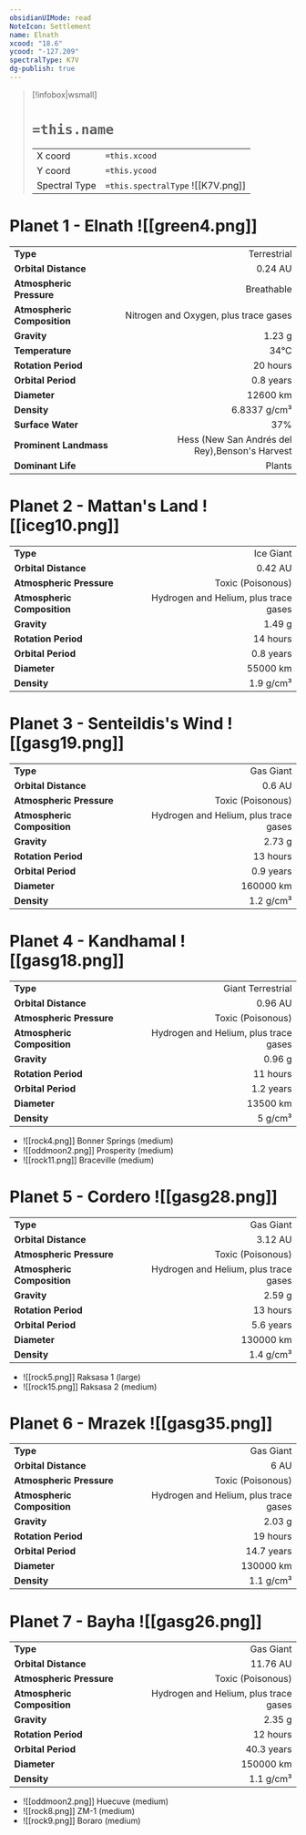 ```yaml
---
obsidianUIMode: read
NoteIcon: Settlement
name: Elnath
xcood: "18.6"
ycood: "-127.209"
spectralType: K7V
dg-publish: true
---
```

> [!infobox|wsmall]
> # `=this.name`
> | | |
> | - | - |
> | X coord | `=this.xcood` |
> | Y coord| `=this.ycood` |
> | Spectral Type | `=this.spectralType` ![[K7V.png]] |

# Planet 1 - Elnath ![[green4.png]]
|                             |                           |
| --------------------------- | -------------------------:|
| **Type**                    |             Terrestrial |
| **Orbital Distance**        |   0.24 AU |
| **Atmospheric Pressure**    |       Breathable |
| **Atmospheric Composition** |      Nitrogen and Oxygen, plus trace gases |
| **Gravity**                 |        1.23 g |
| **Temperature**             |    34°C |
| **Rotation Period**         |  20 hours |
| **Orbital Period** | 0.8 years |
| **Diameter**                |      12600 km | 
| **Density**                 |    6.8337 g/cm³ |
| **Surface Water**           |           37% | 
| **Prominent Landmass**      |         Hess (New San Andrés del Rey),Benson's Harvest | 
| **Dominant Life**           |         Plants |





# Planet 2 - Mattan's Land ![[iceg10.png]]
|                             |                           |
| --------------------------- | -------------------------:|
| **Type**                    |             Ice Giant |
| **Orbital Distance**        |   0.42 AU |
| **Atmospheric Pressure**    |       Toxic (Poisonous) |
| **Atmospheric Composition** |      Hydrogen and Helium, plus trace gases |
| **Gravity**                 |        1.49 g |
| **Rotation Period**         |  14 hours |
| **Orbital Period** | 0.8 years |
| **Diameter**                |      55000 km | 
| **Density**                 |    1.9 g/cm³ |





# Planet 3 - Senteildis's Wind ![[gasg19.png]]
|                             |                           |
| --------------------------- | -------------------------:|
| **Type**                    |             Gas Giant |
| **Orbital Distance**        |   0.6 AU |
| **Atmospheric Pressure**    |       Toxic (Poisonous) |
| **Atmospheric Composition** |      Hydrogen and Helium, plus trace gases |
| **Gravity**                 |        2.73 g |
| **Rotation Period**         |  13 hours |
| **Orbital Period** | 0.9 years |
| **Diameter**                |      160000 km | 
| **Density**                 |    1.2 g/cm³ |





# Planet 4 - Kandhamal ![[gasg18.png]]
|                             |                           |
| --------------------------- | -------------------------:|
| **Type**                    |             Giant Terrestrial |
| **Orbital Distance**        |   0.96 AU |
| **Atmospheric Pressure**    |       Toxic (Poisonous) |
| **Atmospheric Composition** |      Hydrogen and Helium, plus trace gases |
| **Gravity**                 |        0.96 g |
| **Rotation Period**         |  11 hours |
| **Orbital Period** | 1.2 years |
| **Diameter**                |      13500 km | 
| **Density**                 |    5 g/cm³ |



- ![[rock4.png]] Bonner Springs (medium)
- ![[oddmoon2.png]] Prosperity (medium)
- ![[rock11.png]] Braceville (medium)


# Planet 5 - Cordero ![[gasg28.png]]
|                             |                           |
| --------------------------- | -------------------------:|
| **Type**                    |             Gas Giant |
| **Orbital Distance**        |   3.12 AU |
| **Atmospheric Pressure**    |       Toxic (Poisonous) |
| **Atmospheric Composition** |      Hydrogen and Helium, plus trace gases |
| **Gravity**                 |        2.59 g |
| **Rotation Period**         |  13 hours |
| **Orbital Period** | 5.6 years |
| **Diameter**                |      130000 km | 
| **Density**                 |    1.4 g/cm³ |



- ![[rock5.png]] Raksasa 1 (large)
- ![[rock15.png]] Raksasa 2 (medium)


# Planet 6 - Mrazek ![[gasg35.png]]
|                             |                           |
| --------------------------- | -------------------------:|
| **Type**                    |             Gas Giant |
| **Orbital Distance**        |   6 AU |
| **Atmospheric Pressure**    |       Toxic (Poisonous) |
| **Atmospheric Composition** |      Hydrogen and Helium, plus trace gases |
| **Gravity**                 |        2.03 g |
| **Rotation Period**         |  19 hours |
| **Orbital Period** | 14.7 years |
| **Diameter**                |      130000 km | 
| **Density**                 |    1.1 g/cm³ |





# Planet 7 - Bayha ![[gasg26.png]]
|                             |                           |
| --------------------------- | -------------------------:|
| **Type**                    |             Gas Giant |
| **Orbital Distance**        |   11.76 AU |
| **Atmospheric Pressure**    |       Toxic (Poisonous) |
| **Atmospheric Composition** |      Hydrogen and Helium, plus trace gases |
| **Gravity**                 |        2.35 g |
| **Rotation Period**         |  12 hours |
| **Orbital Period** | 40.3 years |
| **Diameter**                |      150000 km | 
| **Density**                 |    1.1 g/cm³ |



- ![[oddmoon2.png]] Huecuve (medium)
- ![[rock8.png]] ZM-1 (medium)
- ![[rock9.png]] Boraro (medium)


